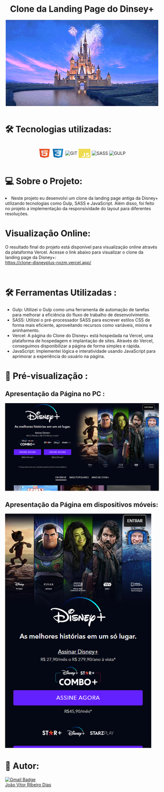 # <div align="center"> Clone da Landing Page do Dinsey+</div>
<div align='center'><img align="center" src='./src/images/midia.readme/readme.disney.gif' alt=""></img></div>
<br>

# 🛠 Tecnologias utilizadas:
<br>
<div style="display: inline_block">
  <div align="center">
  <img align="center" alt="HTML" height="30" width="40" src="https://raw.githubusercontent.com/devicons/devicon/master/icons/html5/html5-original.svg">
   <img align="center" alt="CSS" height="30" width="40" src="https://raw.githubusercontent.com/devicons/devicon/master/icons/css3/css3-original.svg">
  <img align="center" alt="GIT" height="30" width="40" src="https://cdn.jsdelivr.net/gh/devicons/devicon/icons/git/git-original.svg">
  <img align="center" alt="-JS" height="30" width="40" src="https://raw.githubusercontent.com/devicons/devicon/master/icons/javascript/javascript-plain.svg">
  <img align="center" alt="SASS" height="30" width="40" src="https://cdn.jsdelivr.net/gh/devicons/devicon/icons/sass/sass-original.svg">
  <img align="center" alt="GULP" height="40" width="40" src="https://cdn.jsdelivr.net/gh/devicons/devicon/icons/gulp/gulp-plain.svg">

</div>
<br>

# 💻  Sobre o Projeto:
<li>Neste projeto eu desenvolvi um clone da landing page antiga da Disney+ utilizando tecnologias como Gulp, SASS e JavaScript. Além disso, foi feito no projeto a implementação da responsividade do layout para diferentes resoluções. 

 </br>

# Visualização Online:

O resultado final do projeto está disponível para visualização online através da plataforma Vercel. Acesse o link abaixo para visualizar o clone da landing page da Disney+:
</br>
https://clone-disneyplus-nxzm.vercel.app/</li>
</br>

# 🛠 Ferramentas Utilizadas :
<ul>
        <li>Gulp: Utilizei o Gulp como uma ferramenta de automação de tarefas para melhorar a eficiência do fluxo de trabalho de desenvolvimento.</li>
        <li>SASS: Utilizei o pré-processador SASS para escrever estilos CSS de forma mais eficiente, aproveitando recursos como variáveis, mixins e aninhamento.</li>
        <li>Vercel: A página do Clone do Disney+ está hospedada na Vercel, uma plataforma de hospedagem e implantação de sites. Através do Vercel, conseguimos disponibilizar a página de forma simples e rápida.</li>
        <li>JavaScript: Implementei lógica e interatividade usando JavaScript para aprimorar a experiência do usuário na página.</li>
    </ul>

# 🎨 Pré-visualização :
## Apresentação da Página no PC :
<img  src="./src/images/midia.readme/1.png">

## Apresentação da Página em dispositivos móveis:
<img  src="./src/images/midia.readme/2.png">


# 🦸 Autor:
[![Gmail Badge](https://img.shields.io/badge/-joaovitordias.2b@gmail.com-c14438?style=flat-square&logo=Gmail&logoColor=white&link=mailto:joaovitordias.2b@gmail.com)](mailto:joaovitordias.2b@gmail.com)
<br/>
<a href="https://www.linkedin.com/in/jo%C3%A3o-vitor-ribeiro-dias-339a56258/" target="_blank">João Vitor RIbeiro Dias</a>
